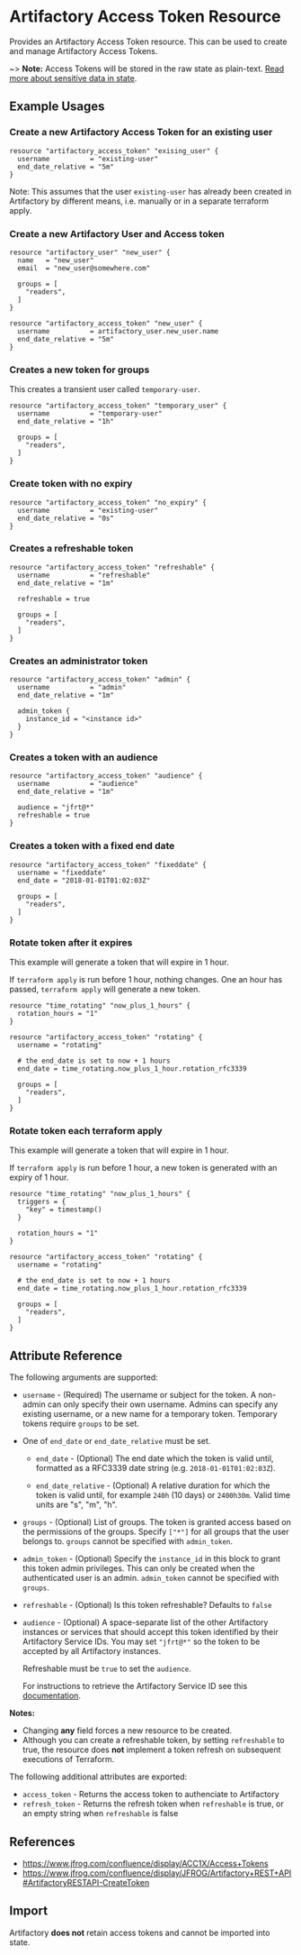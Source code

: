 # Artifactory Access Token Resource

Provides an Artifactory Access Token resource. This can be used to create and manage Artifactory Access Tokens.

~> **Note:** Access Tokens will be stored in the raw state as plain-text. [Read more about sensitive data in
state](https://www.terraform.io/docs/state/sensitive-data.html).


## Example Usages
### Create a new Artifactory Access Token for an existing user

```hcl
resource "artifactory_access_token" "exising_user" {
  username          = "existing-user"
  end_date_relative = "5m"
}
```

Note: This assumes that the user `existing-user` has already been created in Artifactory by different means, i.e. manually or in a separate terraform apply.

### Create a new Artifactory User and Access token
```hcl
resource "artifactory_user" "new_user" {
  name   = "new_user"
  email  = "new_user@somewhere.com"

  groups = [
    "readers",
  ]
}

resource "artifactory_access_token" "new_user" {
  username          = artifactory_user.new_user.name
  end_date_relative = "5m"
}
```

### Creates a new token for groups
This creates a transient user called `temporary-user`.
```hcl
resource "artifactory_access_token" "temporary_user" {
  username          = "temporary-user"
  end_date_relative = "1h"

  groups = [
    "readers",
  ]
}
```

### Create token with no expiry
```hcl
resource "artifactory_access_token" "no_expiry" {
  username          = "existing-user"
  end_date_relative = "0s"
}
```

### Creates a refreshable token
```hcl
resource "artifactory_access_token" "refreshable" {
  username          = "refreshable"
  end_date_relative = "1m"

  refreshable = true

  groups = [
    "readers",
  ]
}
```

### Creates an administrator token
```hcl
resource "artifactory_access_token" "admin" {
  username          = "admin"
  end_date_relative = "1m"

  admin_token {
    instance_id = "<instance id>"
  }
}
```

### Creates a token with an audience
```hcl
resource "artifactory_access_token" "audience" {
  username          = "audience"
  end_date_relative = "1m"

  audience = "jfrt@*"
  refreshable = true
}
```

### Creates a token with a fixed end date
```hcl
resource "artifactory_access_token" "fixeddate" {
  username = "fixeddate"
  end_date = "2018-01-01T01:02:03Z"

  groups = [
    "readers",
  ]
}
```

### Rotate token after it expires
This example will generate a token that will expire in 1 hour.

If `terraform apply` is run before 1 hour, nothing changes.
One an hour has passed, `terraform apply` will generate a new token.

```hcl
resource "time_rotating" "now_plus_1_hours" {
  rotation_hours = "1"
}

resource "artifactory_access_token" "rotating" {
  username = "rotating"

  # the end_date is set to now + 1 hours
  end_date = time_rotating.now_plus_1_hour.rotation_rfc3339

  groups = [
    "readers",
  ]
}
```

### Rotate token each terraform apply
This example will generate a token that will expire in 1 hour.

If `terraform apply` is run before 1 hour, a new token is generated with an expiry of 1 hour.

```hcl
resource "time_rotating" "now_plus_1_hours" {
  triggers = {
    "key" = timestamp()
  }

  rotation_hours = "1"
}

resource "artifactory_access_token" "rotating" {
  username = "rotating"

  # the end_date is set to now + 1 hours
  end_date = time_rotating.now_plus_1_hour.rotation_rfc3339

  groups = [
    "readers",
  ]
}
```

## Attribute Reference

The following arguments are supported:

* `username` - (Required) The username or subject for the token. A non-admin can only specify their own username. Admins can specify any existing username, or a new name for a temporary token. Temporary tokens require `groups` to be set.

* One of `end_date` or `end_date_relative` must be set.

    * `end_date` - (Optional) The end date which the token is valid until, formatted as a RFC3339 date string (e.g. `2018-01-01T01:02:03Z`).

    * `end_date_relative` - (Optional) A relative duration for which the token is valid until, for example `240h` (10 days) or `2400h30m`. Valid time units are "s", "m", "h".

* `groups` - (Optional) List of groups. The token is granted access based on the permissions of the groups. Specify `["*"]` for all groups that the user belongs to. `groups` cannot be specified with `admin_token`.
* `admin_token` - (Optional) Specify the `instance_id` in this block to grant this token admin privileges. This can only be created when the authenticated user is an admin. `admin_token` cannot be specified with `groups`.
* `refreshable` - (Optional) Is this token refreshable? Defaults to `false`
* `audience` - (Optional) A space-separate list of the other Artifactory instances or services that should accept this token identified by their Artifactory Service IDs. You may set `"jfrt@*"` so the token to be accepted by all Artifactory instances.

  Refreshable must be `true` to set the `audience`. 
    
    For instructions to retrieve the Artifactory Service ID see this [documentation](https://www.jfrog.com/confluence/display/JFROG/Artifactory+REST+API#ArtifactoryRESTAPI-GetServiceID).

**Notes:**
- Changing **any** field forces a new resource to be created.
- Although you can create a refreshable token, by setting `refreshable` to true, the resource does **not** implement a token refresh on subsequent executions of Terraform.

The following additional attributes are exported:

* `access_token` - Returns the access token to authenciate to Artifactory
* `refresh_token` - Returns the refresh token when `refreshable` is true, or an empty string when `refreshable` is false

## References

- https://www.jfrog.com/confluence/display/ACC1X/Access+Tokens
- https://www.jfrog.com/confluence/display/JFROG/Artifactory+REST+API#ArtifactoryRESTAPI-CreateToken

## Import

Artifactory **does not** retain access tokens and cannot be imported into state.
